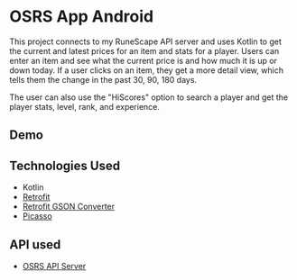 # OSRS App Android

This project connects to my RuneScape API server and uses Kotlin to get the current and latest prices for an item and stats for a player. Users can enter an item and see what the current price is and how much it is up or down today. If a user clicks on an item, they get a more detail view, which tells them the change in the past 30, 90, 180 days. 

The user can also use the "HiScores" option to search a player and get the player stats, level, rank, and experience.

## Demo


## Technologies Used
* Kotlin
* [Retrofit](https://square.github.io/retrofit/)
* [Retrofit GSON Converter](https://github.com/square/retrofit/tree/master/retrofit-converters/gson)
* [Picasso](https://square.github.io/picasso/)


## API used
* [OSRS API Server](https://github.com/Manrag-Nagra/OSRS-API-Server-Node)



